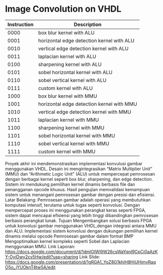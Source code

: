 # Image Convolution on VHDL

| Instruction | Description |
| --- | --- |
| 0000 | box blur kernel with ALU |
| 0001 | horizontal edge detection kernel with ALU |
| 0010 | vertical edge detection kernel with ALU |
| 0011 | laplacian kernel with ALU |
| 0100 | sharpening kernel with ALU |
| 0101 | sobel horizontal kernel with ALU |
| 0110 | sobel vertical kernel with ALU |
| 0111 | custom kernel with ALU |
| 1000 | box blur kernel with MMU |
| 1001 | horizontal edge detection kernel with MMU |
| 1010 | vertical edge detection kernel with MMU |
| 1011 | laplacian kernel with MMU |
| 1100 | sharpening kernel with MMU |
| 1101 | sobel horizontal kernel with MMU |
| 1110 | sobel vertical kernel with MMU |
| 1111 | custom kernel with MMU |

Proyek akhir ini mendemonstrasikan implementasi konvulusi gambar menggunakan VHDL. Desain ini mengintegrasikan “Matrix Multiplier Unit” (MMU) dan “Arithmetic Logic Unit” (ALU) untuk mempercepat pemrosesan dengan berbagai kernel seperti box blur, sharpening, dan edge detection. Sistem ini mendukung pemilihan kernel dinamis berbasis file dan penangganan opcode khusus. Hasil pengujian memvalidasi kemampuan sistem untuk menangani pemrosesan gambar dengan presisi dan efisiensi.
Latar Belakang:
Pemrosesan gambar adalah operasi yang membutuhkan komputasi intensif, terutama untuk tugas seperti konvolusi. Dengan mempercepat proses ini menggunakan perangkat keras seperti FPGA, sistem dapat mencapai efisiensi yang lebih tinggi dibandingkan pemrosesan berbasis perangkat lunak.
Tujuan
Mengembangkan solusi berbasis FPGA untuk konvolusi gambar menggunakan VHDL,dengan integrasi antara MMU dan ALU.
Implementasi sistem konvolusi dengan dukungan pemilihan kernel dinamis melalui opcode
Pemrosesan gambar dalam format BMP
Mengoptimalkan kernel kompleks seperti Sobel dan Laplacian menggunakan MMU.
Link Laporan: https://docs.google.com/document/d/1dmlOlWl9W26csWaYqnI9CpCi0aAzKY-OyjDwy2cv5Hw/edit?usp=sharing
Link Slide: https://docs.google.com/presentation/d/1gRGA1_YoZ8G1khiH8HjUHjmyRaqO5o_jYUOknT4tw5A/edit
